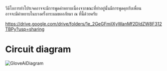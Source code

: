 วีดีโอการทำโปรเจคอาจจะมีการพูดคำหยาบเนื่องจากขณะที่ทำอยู่นั้นมีการพูดคุยกับเพื่อน<br>
อาจจะมีคำหยาบในบางครั้งกระผมขออภัยมา ณ ที่นี้ด้วยครับ

https://drive.google.com/drive/folders/1e_2GeGFmilXyWanMf2DIdZW8F312TBPy?usp=sharing

# Circuit diagram<br>
![GloveAiDiagram](https://user-images.githubusercontent.com/107335547/207733245-2fb61e4f-a550-4045-98cd-346b6cf7549b.png)
